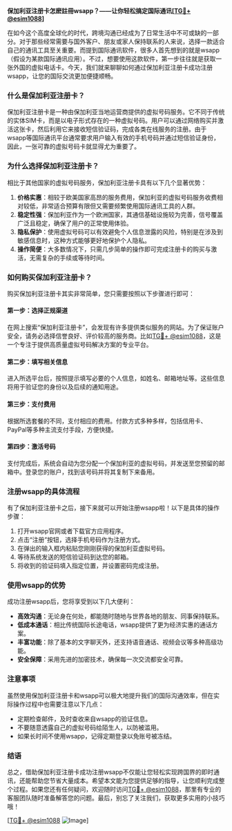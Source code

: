 **保加利亚注册卡怎麽註冊wsapp？——让你轻松搞定国际通讯[[TG💪+ @esim1088](https://t.me/s/esim1088)]**

在如今这个高度全球化的时代，跨境沟通已经成为了日常生活中不可或缺的一部分。对于那些经常需要与国外客户、朋友或家人保持联系的人来说，选择一款适合自己的通讯工具至关重要。而提到国际通讯软件，很多人首先想到的就是wsapp（假设为某款国际通讯应用）。不过，想要使用这款软件，第一步往往就是获取一张外国的虚拟电话卡。今天，我们就来聊聊如何通过保加利亚注册卡成功注册wsapp，让您的国际交流更加便捷顺畅。

### 什么是保加利亚注册卡？

保加利亚注册卡是一种由保加利亚当地运营商提供的虚拟号码服务。它不同于传统的实体SIM卡，而是以电子形式存在的一种虚拟号码。用户可以通过网络购买并激活这张卡，然后利用它来接收短信验证码，完成各类在线服务的注册。由于wsapp等国际通讯平台通常要求用户输入有效的手机号码并通过短信验证身份，因此，一张可靠的虚拟号码卡就显得尤为重要了。

### 为什么选择保加利亚注册卡？

相比于其他国家的虚拟号码服务，保加利亚注册卡具有以下几个显著优势：

1. **价格实惠**：相较于欧美国家高昂的服务费用，保加利亚的虚拟号码服务收费相对较低，非常适合预算有限但又需要频繁使用国际通讯工具的人群。
2. **稳定性强**：保加利亚作为一个欧洲国家，其通信基础设施较为完善，信号覆盖广泛且稳定，确保了用户的正常使用体验。
3. **隐私保护**：使用虚拟号码可以有效避免个人信息泄露的风险，特别是在涉及到敏感信息时，这种方式能够更好地保护个人隐私。
4. **操作简便**：大多数情况下，只需几步简单的操作即可完成注册卡的购买与激活，无需复杂的手续或等待时间。

### 如何购买保加利亚注册卡？

购买保加利亚注册卡其实非常简单，您只需要按照以下步骤进行即可：

#### 第一步：选择正规渠道
在网上搜索“保加利亚注册卡”，会发现有许多提供类似服务的网站。为了保证账户安全，请务必选择信誉良好、评价较高的服务商。比如[TG💪+ @esim1088](https://t.me/s/esim1088)，这是一个专注于提供高质量虚拟号码解决方案的专业平台。

#### 第二步：填写相关信息
进入所选平台后，按照提示填写必要的个人信息，如姓名、邮箱地址等。这些信息将用于验证您的身份以及后续的通知用途。

#### 第三步：支付费用
根据所选套餐的不同，支付相应的费用。付款方式多种多样，包括信用卡、PayPal等多种主流支付手段，方便快捷。

#### 第四步：激活号码
支付完成后，系统会自动为您分配一个保加利亚的虚拟号码，并发送至您预留的邮箱中。登录您的账户，找到该号码并将其复制下来备用。

### 注册wsapp的具体流程

有了保加利亚注册卡之后，接下来就可以开始注册wsapp啦！以下是具体的操作步骤：

1. 打开wsapp官网或者下载官方应用程序。
2. 点击“注册”按钮，选择手机号码作为注册方式。
3. 在弹出的输入框内粘贴您刚刚获得的保加利亚虚拟号码。
4. 等待系统发送的短信验证码到达您的邮箱。
5. 将收到的验证码填入指定位置，并设置密码完成注册。

### 使用wsapp的优势

成功注册wsapp后，您将享受到以下几大便利：

- **高效沟通**：无论身在何处，都能随时随地与世界各地的朋友、同事保持联系。
- **低成本通话**：相比传统国际长途电话，wsapp提供了更为经济实惠的通话方案。
- **丰富功能**：除了基本的文字聊天外，还支持语音通话、视频会议等多种高级功能。
- **安全保障**：采用先进的加密技术，确保每一次交流都安全可靠。

### 注意事项

虽然使用保加利亚注册卡和wsapp可以极大地提升我们的国际沟通效率，但在实际操作过程中也需要注意以下几点：

- 定期检查邮件，及时查收来自wsapp的验证信息。
- 不要随意透露自己的虚拟号码给陌生人，以防被滥用。
- 如果长时间不使用wsapp，记得定期登录以免账号被冻结。

### 结语

总之，借助保加利亚注册卡成功注册wsapp不仅能让您轻松实现跨国界的即时通讯，还能帮助您节省大量成本。希望本文能为您提供足够的指导，让您顺利完成整个过程。如果您还有任何疑问，欢迎随时访问[TG💪+ @esim1088](https://t.me/s/esim1088)，那里有专业的客服团队随时准备解答您的问题。最后，别忘了关注我们，获取更多实用的小技巧哦！

[[TG💪+ @esim1088](https://t.me/s/esim1088) ![Image](https://i.postimg.cc/4NQfJmqS/Snipaste-2025-05-13-00-14-12.png)]